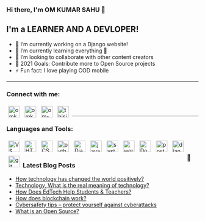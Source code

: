 ### Hi there, I'm OM KUMAR SAHU 👋

## I'm a LEARNER AND A DEVLOPER!

- 🔭 I’m currently working on a Django website!
- 🌱 I’m currently learning everything 🤣
- 👯 I’m looking to collaborate with other content creators
- 🥅 2021 Goals: Contribute more to Open Source projects
- ⚡ Fun fact: I love playing COD mobile

---

### Connect with me:

[<img align="left" style =" padding:5px;" alt="omkumar01 | Github" width="30px" src="https://cdn.jsdelivr.net/npm/simple-icons@v3/icons/github.svg" />][github]
[<img align="left" style =" padding:5px;" alt="omkumar01 | Twitter" width="30px" src="https://cdn.jsdelivr.net/npm/simple-icons@v3/icons/twitter.svg" />][twitter]
[<img align="left" style =" padding:5px;" alt="om-sahu | LinkedIn" width="30px" src="https://cdn.jsdelivr.net/npm/simple-icons@v3/icons/linkedin.svg" />][linkedin]
[<img align="left" style =" padding:5px;" alt="thisis_om | Instagram" width="30px" src="https://cdn.jsdelivr.net/npm/simple-icons@v3/icons/instagram.svg" />][instagram]

<br/>

---

### Languages and Tools:

[<img align="left" style =" padding:5px;" alt="VS Code" width="30px" src="https://img.icons8.com/dusk/64/000000/visual-studio-code-insides.png" />][dead]

[<img align="left" style =" padding:5px;" alt="HTML5" width="30px" src="https://img.icons8.com/dusk/64/000000/html-5.png"/>][dead]

[<img align="left" style =" padding:5px;" alt="CSS3" width="30px" src="https://img.icons8.com/dusk/64/000000/css3.png" />][dead]

[<img align="left" style =" padding:5px;" alt="python" width="30px" src="https://img.icons8.com/dusk/64/000000/python.png" />][dead]

[<img align="left" style =" padding:5px;" alt="Django" width="30px" src="https://img.icons8.com/color/48/000000/django.png" />][dead]

[<img align="left" style =" padding:5px;" alt="javascript" width="30px" src="https://img.icons8.com/dusk/64/000000/javascript.png" />][dead]

[<img align="left" style =" padding:5px;"  alt="system administration" width="30px" src="https://img.icons8.com/dusk/64/000000/server.png" />][dead]

[<img align="left" style =" padding:5px;" alt="wordpress" width="30px" src="https://img.icons8.com/dusk/64/000000/wordpress.png" />][dead]

[<img align="left" style =" padding:5px;" alt="Docker" width="30px" src="https://img.icons8.com/color/48/000000/docker.png" />][dead]

[<img align="left" style =" padding:5px;" alt="postman" width="30px" src="https://img.icons8.com/dusk/64/000000/postman-api.png" />][dead]

[<img align="left" style =" padding:5px;" alt="django rest api" width="30px" src="https://img.icons8.com/nolan/64/api-settings.png" />][dead]

[<img align="left" style =" padding:5px;" alt="git" width="30px" src="https://img.icons8.com/color/48/000000/git.png" />][dead]

<br />



### 📕 Latest Blog Posts

- [How technology has changed the world positively?](https://heapoftech.live/technologies/how-technology-has-changed-the-world/)
- [Technology, What is the real meaning of technology?](https://heapoftech.live/technologies/the-real-meaning-of-technology/)
- [How Does EdTech Help Students & Teachers?](https://heapoftech.live/technologies/edtech/)
- [How does blockchain work?](https://heapoftech.live/cryptography-and-blockchain/blockchain/)
- [Cybersafety tips – protect yourself against cyberattacks](https://heapoftech.live/security/cyber-security/)
- [What is an Open Source?](https://heapoftech.live/open-source/open-source-contribution/)


[github]: https://github.com/omkumar01
[twitter]: https://twitter.com/thisisom1
[instagram]: https://www.instagram.com/thisis_om_
[linkedin]: https://linkedin.com/in/thisisom
[dead]: #
